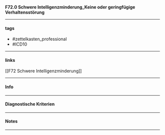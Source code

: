 __F72.0 Schwere Intelligenzminderung_Keine oder geringfügige Verhaltensstörung__

___________________________________________
#### tags

- #zettelkasten_professional
- #ICD10 
___________________________________________
#### links

[[F72 Schwere Intelligenzminderung]]

___________________________________________
#### Info

___________________________________________
#### Diagnostische Kriterien

___________________________________________
#### Notes

___________________________________________

